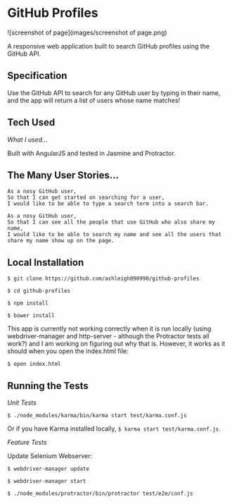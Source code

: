 # GitHub Profiles

![screenshot of page](images/screenshot of page.png)

A responsive web application built to search GitHub profiles using the GitHub API.





## Specification

Use the GitHub API to search for any GitHub user by typing in their name, and the app will return a list of users whose name matches!





## Tech Used

*What I used...*

Built with AngularJS and tested in Jasmine and Protractor.






## The Many User Stories...

```
As a nosy GitHub user,
So that I can get started on searching for a user,
I would like to be able to type a search term into a search bar.

As a nosy GitHub user,
So that I can see all the people that use GitHub who also share my name,
I would like to be able to search my name and see all the users that share my name show up on the page.
```





## Local Installation

```
$ git clone https://github.com/ashleigh090990/github-profiles

$ cd github-profiles

$ npm install

$ bower install
```

This app is currently not working correctly when it is run locally (using webdriver-manager and http-server - although the Protractor tests all work?) and I am working on figuring out why that is. However, it works as it should when you open the index.html file:

```
$ open index.html
```






## Running the Tests

*Unit Tests*

```
$ ./node_modules/karma/bin/karma start test/karma.conf.js
```
Or if you have Karma installed locally, ```$ karma start test/karma.conf.js```.

*Feature Tests*

Update Selenium Webserver:

```
$ webdriver-manager update
```

```
$ webdriver-manager start
```

```
$ ./node_modules/protractor/bin/protractor test/e2e/conf.js
```
